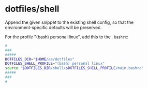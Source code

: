 # dotfiles/shell

Append the given snippet to the existing shell config, so that the environment-specific defaults will be preserved.

For the profile "(bash) personal linux", add this to the `.bashrc`:
```bash
#
###
#####
DOTFILES_DIR="$HOME/aa/dotfiles"
DOTFILES_SHELL_PROFILE="(bash) personal linux"
source "$DOTFILES_DIR/shell/$DOTFILES_SHELL_PROFILE/main.bashrc"
#####
###
#
```

